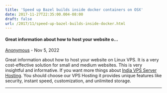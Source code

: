 ```yaml
---
title: 'Speed up Bazel builds inside docker containers on OSX'
date: 2017-11-27T22:35:00.004-08:00
draft: false
url: /2017/11/speed-up-bazel-builds-inside-docker.html
---
```


#### Great information about how to host your website o...
[Anonymous]( "noreply@blogger.com") - <time datetime="2022-11-04T00:03:33.825-07:00">Nov 5, 2022</time>

Great information about how to host your website on Linux VPS. It is a very cost-effective solution for small and medium websites. This is very insightful and informative. If you want more things about [India VPS Server Hosting](https://www.instantserverhosting.com/india-vps-server/). You should choose our VPS Hosting it provides unique features like security, instant speed, customization, and unlimited storage.
<hr />
